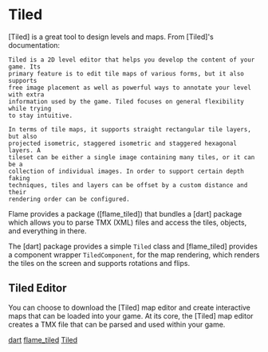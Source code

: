 # Tiled

[Tiled] is a great tool to design levels and maps.  From [Tiled]'s documentation:

```seealso
Tiled is a 2D level editor that helps you develop the content of your game. Its
primary feature is to edit tile maps of various forms, but it also supports
free image placement as well as powerful ways to annotate your level with extra 
information used by the game. Tiled focuses on general flexibility while trying
to stay intuitive.

In terms of tile maps, it supports straight rectangular tile layers, but also
projected isometric, staggered isometric and staggered hexagonal layers. A
tileset can be either a single image containing many tiles, or it can be a
collection of individual images. In order to support certain depth faking
techniques, tiles and layers can be offset by a custom distance and their
rendering order can be configured.
```

Flame provides a package ([flame_tiled]) that bundles a
[dart] package which allows you to parse TMX (XML) files and access
the tiles, objects, and everything in there.

The [dart] package provides a simple `Tiled` class and [flame_tiled] provides a component wrapper
`TiledComponent`, for the map rendering, which renders the tiles on the screen and supports
rotations and flips.


## Tiled Editor

You can choose to download the [Tiled] map editor and create interactive maps that can be loaded
into your game.  At its core, the [Tiled] map editor creates a TMX file that can be parsed and used
within your game.


[dart](https://pub.dev/packages/tiled)
[flame_tiled](https://github.com/flame-engine/flame_tiled)
[Tiled](https://www.mapeditor.org/)
